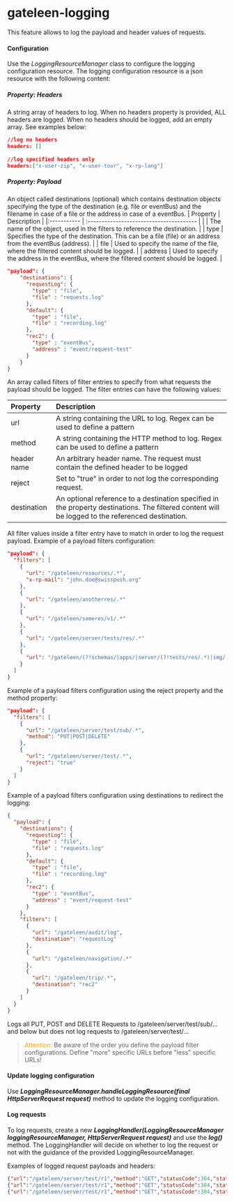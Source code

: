 # gateleen-logging

This feature allows to log the payload and header values of requests.

#### Configuration
Use the *LoggingResourceManager* class to configure the logging configuration resource. The logging configuration resource is a json resource with the following content:

##### Property: Headers
A string array of headers to log. When no headers property is provided, ALL headers are logged. When no headers should be logged, add an empty array. See examples below:

```json
//log no headers
headers: []
  
//log specified headers only
headers:["x-user-zip", "x-user-tour", "x-rp-lang"]
```

##### Property: Payload
An object called destinations (optional) which contains destination objects specifying the type of the destination (e.g. file or eventBus) and the filename in case of a file or the address in case of a eventBus. 
| Property    | Description                              | 
|:----------- | :--------------------------------------- | 
| <name>      | The name of the object, used in the filters to reference the destination. |
| type        | Specifies the type of the destination. This can be a file (file) or an address from the eventBus (address). |
| file        | Used to specify the name of the file, where the filtered content should be logged. |
| address     | Used to specify the address in the eventBus, where the filtered content should be logged. |


```json
"payload": {
    "destinations": {
      "requestLog": {
        "type" : "file",
        "file" : "requests.log"
      },
      "default": {
        "type" : "file",
        "file" : "recording.log"
      },
      "rec2": {
        "type" : "eventBus",
        "address" : "event/request-test"
      }
    }
}
```


An array called filters of filter entries to specify from what requests the payload should be logged. The filter entries can have the following values:

| Property    | Description                              | 
|:----------- | :--------------------------------------- | 
| url         | A string containing the URL to log. Regex can be used to define a pattern |
| method      | A string containing the HTTP method to log. Regex can be used to define a pattern |
| header name | An arbitrary header name. The request must contain the defined header to be logged |
| reject      | Set to "true" in order to not log the corresponding request. |
| destination | An optional reference to a destination specified in the property destinations. The filtered content will be logged to the referenced destination. |

All filter values inside a filter entry have to match in order to log the request payload. Example of a payload filters configuration:

```json
"payload": {
  "filters": [
    {
      "url": "/gateleen/resources/.*",
      "x-rp-mail": "john.doe@swisspush.org"
    },
    {
      "url": "/gateleen/anotherres/.*"
    },
    {
      "url": "/gateleen/someres/v1/.*"
    },
    {
      "url": "/gateleen/server/tests/res/.*"
    },
    {
      "url": "/gateleen/(?!schemas/|apps/|server/(?!tests/res/.*)|img/).+"
    }
  ]
}
```

Example of a payload filters configuration using the reject property and the method property:

```json
"payload": {
  "filters": [
    {
      "url": "/gateleen/server/test/sub/.*",
      "method": "PUT|POST|DELETE"
    },
    {
      "url": "/gateleen/server/test/.*",
      "reject": "true"
    }
  ]
}
```

Example of a payload filters configuration using destinations to redirect the logging: 
```json
{
  "payload": {
    "destinations": {
      "requestLog": {
        "type" : "file",
        "file" : "requests.log"
      },
      "default": {
        "type" : "file",
        "file" : "recording.log"
      },
      "rec2": {
        "type" : "eventBus",
        "address" : "event/request-test"
      }
    },
    "filters": [
      {
        "url": "/gateleen/audit/log",
        "destination": "requestLog"
      },
      {
        "url": "/gateleen/navigation/.*"
      },
      {
        "url": "/gateleen/trip/.*",
        "destination": "rec2"
      }
    ]
  }
}
```

Logs all PUT, POST and DELETE Requests to /gateleen/server/test/sub/... and below but does not log requests to /gateleen/server/test/...

> <font color="orange">Attention: </font> Be aware of the order you define the payload filter configurations. Define "more" specific URLs before "less" specific URLs!

#### Update logging configuration
Use **_LoggingResourceManager.handleLoggingResource(final HttpServerRequest request)_** method to update the logging configuration.

#### Log requests
To log requests, create a new **_LoggingHandler(LoggingResourceManager loggingResourceManager, HttpServerRequest request)_** and use the **_log()_** method. The LoggingHandler will decide on whether to log the request or not with the guidance of the provided LoggingResourceManager.

Examples of logged request payloads and headers:

```json
{"url":"/gateleen/server/test/r1","method":"GET","statusCode":304,"statusMessage":"Not Modified","request":{"headers":{"x-server-timestamp":"2015-01-21T15:12:21.392+01:00"}},"response":{"headers":{}}}
{"url":"/gateleen/server/test/r1","method":"GET","statusCode":304,"statusMessage":"Not Modified","request":{"headers":{"if-none-match":"adafffea-cc94-4cf0-b138-9420f9c4fa27"}},"response":{"headers":{}}}
{"url":"/gateleen/server/test/r1","method":"GET","statusCode":304,"statusMessage":"Not Modified","request":{"headers":{"connection":"keep-alive","cache-control":"max-age=0","accept":"text/html,application/xhtml+xml,application/xml;q=0.9,image/webp,*/*;q=0.8","user-agent":"Mozilla/5.0 (Windows NT 6.1; WOW64) AppleWebKit/537.36 (KHTML, like Gecko) Chrome/39.0.2171.99 Safari/537.36","accept-encoding":"gzip, deflate, sdch","accept-language":"de-DE,de;q=0.8,en-US;q=0.6,en;q=0.4,fr;q=0.2,it;q=0.2","cookie":"JSESSIONID=ljv80nz7bmfz1wynkwpf5lte5","if-none-match":"adafffea-cc94-4cf0-b138-9420f9c4fa27","x-rp-unique_id":"5edb1d7c7ee93b3dd65779d39171c02c","x-server-timestamp":"2015-01-21T13:49:47.172+01:00","x-rp-unique-id":"5edb1d7c7ee93b3dd65779d39171c02c","host":"localhost:8989","transfer-encoding":"chunked"}},"response":{"headers":{"etag":"adafffea-cc94-4cf0-b138-9420f9c4fa27","content-length":"0"}}}
```
